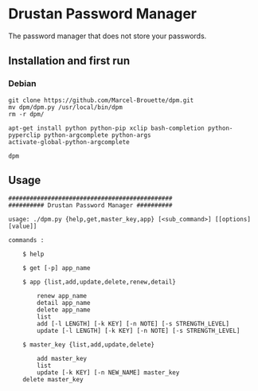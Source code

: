 # Drustan Password Manager

The password manager that does not store your passwords.

## Installation and first run

### Debian

    git clone https://github.com/Marcel-Brouette/dpm.git 
    mv dpm/dpm.py /usr/local/bin/dpm
    rm -r dpm/
    
    apt-get install python python-pip xclip bash-completion python-pyperclip python-argcomplete python-args
    activate-global-python-argcomplete
 
    dpm

## Usage

    ##############################################
    ########## Drustan Password Manager ##########

    usage: ./dpm.py {help,get,master_key,app} [<sub_command>] [[options] [value]]

    commands :

        $ help

        $ get [-p] app_name

        $ app {list,add,update,delete,renew,detail}

            renew app_name
            detail app_name
            delete app_name
            list
            add [-l LENGTH] [-k KEY] [-n NOTE] [-s STRENGTH_LEVEL]
            update [-l LENGTH] [-k KEY] [-n NOTE] [-s STRENGTH_LEVEL]

        $ master_key {list,add,update,delete}

            add master_key
            list
            update [-k KEY] [-n NEW_NAME] master_key
        delete master_key
